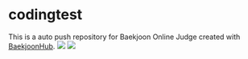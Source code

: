 # codingtest
This is a auto push repository for Baekjoon Online Judge created with [BaekjoonHub](https://github.com/BaekjoonHub/BaekjoonHub).
<img src="https://capsule-render.vercel.app/api?type=waving&color=auto&height=200&section=header&text=codingTest&fontSize=90" />
<img src="https://img.shields.io/badge/yellow?style=flat&logo=#F7DF1E&logoColor=white"/>
